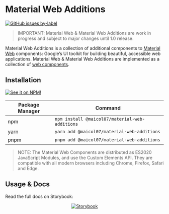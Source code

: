 # Material Web Additions

[![GitHub issues by-label](https://img.shields.io/github/issues-raw/maicol07/material-web-additions/Type:%20Bug)](https://github.com/maicol07/material-web-additions/issues?q=is%3Aissue+is%3Aopen+label%3A%22Type%3A+Bug%22)

> IMPORTANT: Material Web & Material Web Additions are work in progress and subject to major changes until 1.0
> release.

Material Web Additions is a collection of additional components
to [Material Web](https://github.com/material-components/material-web)
components: Google’s UI toolkit for building beautiful, accessible web applications. Material Web & Material Web
Additions are implemented as a collection
of [web components](https://developer.mozilla.org/en-US/docs/Web/Web_Components).

## Installation
[![See it on NPM!](https://img.shields.io/npm/v/@maicol07/material-web-additions?style=for-the-badge)](https://www.npmjs.com/package/@maicol07/material-web-additions)

| Package Manager | Command                                        |
|-----------------|------------------------------------------------|
| npm             | `npm install @maicol07/material-web-additions` |
| yarn            | `yarn add @maicol07/material-web-additions`    |
| pnpm            | `pnpm add @maicol07/material-web-additions`    |

> NOTE: The Material Web Components are distributed as ES2020 JavaScript Modules, and use the Custom Elements API. They
> are compatible with all modern browsers including Chrome, Firefox, Safari and Edge.

## Usage & Docs

Read the full docs on Storybook:

<div style="text-align: center;">
    <a href="https://main--625eadb22bf40d003a32215a.chromatic.com">
<img src="https://user-images.githubusercontent.com/263385/44539334-ef6bdf80-a6d1-11e8-9423-2912fd8197e9.png" alt="Storybook"/>
    </a>
</div>
